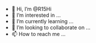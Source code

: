 - 👋 Hi, I’m @R15Hi
- 👀 I’m interested in ...
- 🌱 I’m currently learning ...
- 💞️ I’m looking to collaborate on ...
- 📫 How to reach me ...

<!---
R15Hi/R15Hi is a ✨ special ✨ repository because its `README.md` (this file) appears on your GitHub profile.
You can click the Preview link to take a look at your changes.
--->
